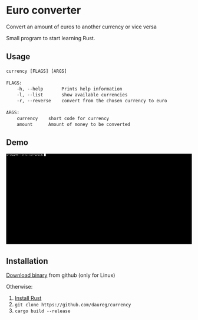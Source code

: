 # Euro converter

Convert an amount of euros to another currency or vice versa

Small program to start learning Rust.

## Usage
```
currency [FLAGS] [ARGS]

FLAGS:
    -h, --help       Prints help information
    -l, --list       show available currencies
    -r, --reverse    convert from the chosen currency to euro

ARGS:
    currency    short code for currency
    amount      Amount of money to be converted
```

## Demo

![sample run](output.gif)


## Installation

[Download binary](https://github.com/daureg/currency/releases/download/v0.5/currency.linux.x86-64) from github (only for Linux)

Otherwise:

1. [Install Rust](http://doc.rust-lang.org/nightly/book/installing-rust.html)
2. `git clone https://github.com/daureg/currency`
3. `cargo build --release`
